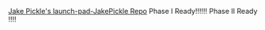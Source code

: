 [Jake Pickle's launch-pad-JakePickle Repo](https://github.com/JakePickle/launch-pad-JakePickle)
Phase I Ready!!!!!!
Phase II Ready !!!!